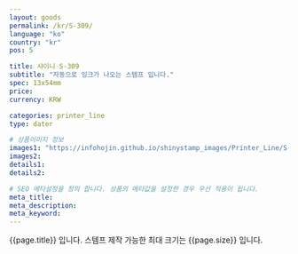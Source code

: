 ```yaml
---
layout: goods
permalink: /kr/S-309/
language: "ko"
country: "kr"
pos: 5

title: 샤이니 S-309
subtitle: "자동으로 잉크가 나오는 스템프 입니다."
spec: 13x54mm
price: 
currency: KRW

categories: printer_line
type: dater

# 상품이미지 정보
images1: "https://infohojin.github.io/shinystamp_images/Printer_Line/S-309/S-309_1.jpg"
images2:
details1:
details2:    

# SEO 메타설정을 정의 합니다. 상품의 메타값을 설정한 경우 우선 적용이 됩니다.
meta_title: 
meta_description:
meta_keyword:
---
```


{{page.title}} 입니다. 스템프 제작 가능한 최대 크기는 {{page.size}} 입니다.